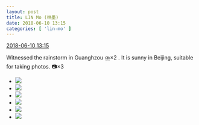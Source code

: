 ```yaml
---
layout: post
title: LIN Mo (林墨)
date: 2018-06-10 13:15
categories: [ 'lin-mo' ]
---
```


<div class="weibo-info">
  <a href="https://weibo.com/6108312042/GkHQv4wzg">2018-06-10 13:15</a>
</div>

Witnessed the rainstorm in Guanghzou ⛈️×2 . It is sunny in Beijing, suitable for taking photos. 📷×3

<!-- more -->

<ul class="weibo-pic-list-2">
  <li class="weibo-pic">
    <a href="//wx1.sinaimg.cn/mw690/006FnQZYly1fs60anfxhbj31bq0vtqhd.jpg"><img src="//wx1.sinaimg.cn/thumb150/006FnQZYly1fs60anfxhbj31bq0vtqhd.jpg"/></a>
  </li>
  <li class="weibo-pic">
    <a href="//wx1.sinaimg.cn/mw690/006FnQZYly1fs60ao3sokj32t11vlhdu.jpg"><img src="//wx1.sinaimg.cn/thumb150/006FnQZYly1fs60ao3sokj32t11vlhdu.jpg"/></a>
  </li>
  <li class="weibo-pic">
    <a href="//wx4.sinaimg.cn/mw690/006FnQZYly1fs60apkozbj32t11vlu11.jpg"><img src="//wx4.sinaimg.cn/thumb150/006FnQZYly1fs60apkozbj32t11vlu11.jpg"/></a>
  </li>
  <li class="weibo-pic">
    <a href="//wx4.sinaimg.cn/mw690/006FnQZYly1fs60aqctvsj30wp0lt794.jpg"><img src="//wx4.sinaimg.cn/thumb150/006FnQZYly1fs60aqctvsj30wp0lt794.jpg"/></a>
  </li>
  <li class="weibo-pic">
    <a href="//wx1.sinaimg.cn/mw690/006FnQZYly1fs60aqsq1uj31dc0wwkck.jpg"><img src="//wx1.sinaimg.cn/thumb150/006FnQZYly1fs60aqsq1uj31dc0wwkck.jpg"/></a>
  </li>
  <li class="weibo-pic">
    <a href="//wx4.sinaimg.cn/mw690/006FnQZYly1fs60an6bnlj318m0tr10p.jpg"><img src="//wx4.sinaimg.cn/thumb150/006FnQZYly1fs60an6bnlj318m0tr10p.jpg"/></a>
  </li>
</ul>
